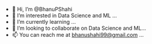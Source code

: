 - 👋 Hi, I’m @BhanuPShahi
- 👀 I’m interested in Data Science and ML ...
- 🌱 I’m currently learning ...
- 💞️ I’m looking to collaborate on Data Science and ML...
- 📫 You can reach me at bhanushahi99@gmail.com ...

<!---
BhanuPShahi/BhanuPShahi is a ✨ special ✨ repository because its `README.md` (this file) appears on your GitHub profile.
You can click the Preview link to take a look at your changes.
--->
